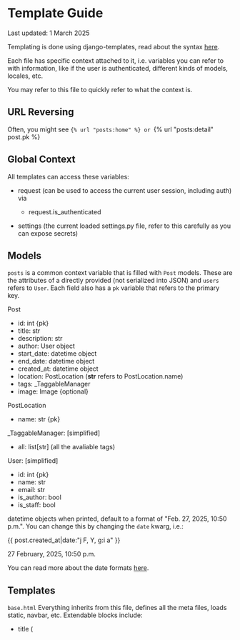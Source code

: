 # Template Guide
Last updated: 1 March 2025

Templating is done using django-templates, read about the syntax [here](https://docs.djangoproject.com/en/5.1/ref/templates/language/).

Each file has specific context attached to it, i.e. variables you can refer to with information, like if the user is authenticated, different kinds of models, locales, etc.

You may refer to this file to quickly refer to what the context is.

## URL Reversing
Often, you might see `{% url "posts:home" %} or `{% url "posts:detail" post.pk %}

## Global Context
All templates can access these variables:
- request (can be used to access the current user session, including auth) via
  - request.is_authenticated

- settings (the current loaded settings.py file, refer to this carefully as you can expose secrets)


## Models
`posts` is a common context variable that is filled with `Post` models. These are the attributes of a directly provided (not serialized into JSON) and `users` refers to `User`. Each field also has a `pk` variable that refers to the primary key.

Post
- id: int {pk}
- title: str
- description: str
- author: User object
- start_date: datetime object
- end_date: datetime object
- created_at: datetime object
- location: PostLocation (__str__ refers to PostLocation.name)
- tags: _TaggableManager
- image: Image {optional}

PostLocation
- name: str {pk}

_TaggableManager: [simplified]
- all: list[str] (all the avaliable tags)

User: [simplified]
- id: int {pk}
- name: str
- email: str
- is_author: bool
- is_staff: bool

datetime objects when printed, default to a format of "Feb. 27, 2025, 10:50 p.m.".
You can change this by changing the `date` kwarg, i.e.:

<p>{{ post.created_at|date:"j F, Y, g:i a" }}</p>
27 February, 2025, 10:50 p.m.

You can read more about the date formats [here](https://docs.djangoproject.com/en/dev/ref/templates/builtins/#date).




## Templates
`base.html`
Everything inherits from this file, defines all the meta files, loads static, navbar, etc.
Extendable blocks include:
- title (<title/>)
- css (add file-specific stylesheets, remember to {{ block.super }})
- java (add file-specific script files, remember to {{ block.super }})
- body (to override all content)
- main/content (main file elements)
- modal (add any pop-ups here)
- inline_javascript (minor functions that don't deserve to be in a js file)

The navbar active links are auto set by a custom templatetag (the class called is `.nav-active`), see pre-made example in file.



`posts/home.html`
The primary page users will view, starts with an initial set of posts based on the URL filters (see `static/js/home.js` for more info -- same filters).

Initial set of posts can be referred with `posts` and the filter params by `params`. Filter params come in a dictionary (key: value). Latest filters are:
- page (p): int
- posts_per_page (c): int
- sort_type (s): "newest" | "oldest" | "start_date"
- author_ids (a): list[str]
- tags (t): list[str]

`home.js` comes with a basic function, `refreshPosts` that outlines how to dynamically query and refresh posts when filters are changed.


`posts/compact_posts.html`
When refreshing posts dynamically, it must be rendered first by the server to avoid code repetition. This is where a set of `posts` are rendered.

For standarization, `home.html` {% include %}s this file.


`posts/detail.html`
When a post is clicked, this is the URL that the browser should forward to see all the 'details' of the post.

To the user, the URL should be like: `domain.com/post/<int>`. To you, it should be `{% url "posts:detail" post.pk}`.


`dashboard/home.html`
docs WIP

`dashboard/post_form.html`
docs WIP


Accounts and logging in is done via abstraction and inheritance mostly.

Since there are 9,483,234 templates that need to be made for auth like forgot password, sign up, social auth, email confirmation which all really share the same stuff:
`django-allauth` has nicely provided an abstraction using `crispy_forms` which also does all the relevant field validation (like checking the email is an email).

The `allauth/elements` directory consists of the main elements, like the buttons, fields, etc.

There are two main files in `allauth/layouts`: `entrance.html` and `manage.html`.

`manage.html` should not be changed unless necessary, adding stuff to ALL the auth pages (like adding an app-wide css file) should be done in `entrance.html`.


## URLs
There should be examples of URLs in the templates already, if you would like to take a look at all the currently added URLs, follow `config/urls.py`.

That should `include()` urls from apps, defined in `discoverutm/<app_name>/urls.py`. Each app url points to a view that points to the template (and defines context)
and most have a `name` kwarg, this is the reverse kwarg if you would like to access this url.

Example:
`discoverutm/posts/detail.py`
The name for one url is `post-detail`, so you can reverse to it by doing {% url "post-detail" %}.

Some url files have an app_name at the top,
`discoverutm/dashboard/urls.py`

```python
app_name = "dashboard"
urlpatterns = [
    path("", views.dashboard_page_view, name="home"),
    path("new/", views.post_form_view, name="new-post"),
]
```

In this case, to refer to the first url, {% url "dashboard:home" %} (prefix by app_name).

If quotes, just use " in the html tag and ' in the template tag. Like "{% url 'dashboard:home' %}"
